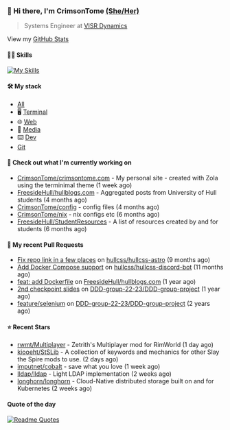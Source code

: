 ### 👋 Hi there, I'm CrimsonTome [(She/Her)](https://en.pronouns.page/@crimsontome427) 

> Systems Engineer at [VISR Dynamics](https://visr-vr.com)  

View my [GitHub Stats](/pages/stats.md)  

#### 🤹🏻 Skills

[![My Skills](https://skillicons.dev/icons?i=git,docker,bash,cs,github,githubactions,linux,py,md,raspberrypi,azure,gitlab,nginx&perline=7)](https://skillicons.dev)

#### 🛠 My stack

- [All](https://github.com/stars/CrimsonTome/lists/my-stack)
- 🖥️ [Terminal](https://github.com/stars/CrimsonTome/lists/terminal)
- 🌐 [Web](https://github.com/stars/CrimsonTome/lists/web)
- 📔 [Media](https://github.com/stars/CrimsonTome/lists/media)
- ⌨️ [Dev](https://github.com/stars/CrimsonTome/lists/dev)
- [Git](https://github.com/stars/CrimsonTome/lists/git)
  
#### 👷 Check out what I'm currently working on

- [CrimsonTome/crimsontome.com](https://github.com/CrimsonTome/crimsontome.com) - My personal site - created with Zola using the terminimal theme (1 week ago)
- [FreesideHull/hullblogs.com](https://github.com/FreesideHull/hullblogs.com) - Aggregated posts from University of Hull students (4 months ago)
- [CrimsonTome/config](https://github.com/CrimsonTome/config) - config files (4 months ago)
- [CrimsonTome/nix](https://github.com/CrimsonTome/nix) - nix configs etc (6 months ago)
- [FreesideHull/StudentResources](https://github.com/FreesideHull/StudentResources) - A list of resources created by and for students (6 months ago)


#### 🔨 My recent Pull Requests

- [Fix repo link in a few places](https://github.com/hullcss/hullcss-astro/pull/18) on [hullcss/hullcss-astro](https://github.com/hullcss/hullcss-astro) (9 months ago)
- [Add Docker Compose support](https://github.com/hullcss/hullcss-discord-bot/pull/205) on [hullcss/hullcss-discord-bot](https://github.com/hullcss/hullcss-discord-bot) (11 months ago)
- [feat: add Dockerfile](https://github.com/FreesideHull/hullblogs.com/pull/15) on [FreesideHull/hullblogs.com](https://github.com/FreesideHull/hullblogs.com) (1 year ago)
- [2nd checkpoint slides](https://github.com/DDD-group-22-23/DDD-group-project/pull/7) on [DDD-group-22-23/DDD-group-project](https://github.com/DDD-group-22-23/DDD-group-project) (1 year ago)
- [feature/selenium](https://github.com/DDD-group-22-23/DDD-group-project/pull/6) on [DDD-group-22-23/DDD-group-project](https://github.com/DDD-group-22-23/DDD-group-project) (2 years ago)

#### ⭐ Recent Stars

- [rwmt/Multiplayer](https://github.com/rwmt/Multiplayer) - Zetrith&#39;s Multiplayer mod for RimWorld (1 day ago)
- [kiooeht/StSLib](https://github.com/kiooeht/StSLib) - A collection of keywords and mechanics for other Slay the Spire mods to use. (2 days ago)
- [imputnet/cobalt](https://github.com/imputnet/cobalt) - save what you love (1 week ago)
- [lldap/lldap](https://github.com/lldap/lldap) - Light LDAP implementation (2 weeks ago)
- [longhorn/longhorn](https://github.com/longhorn/longhorn) - Cloud-Native distributed storage built on and for Kubernetes (2 weeks ago)

#### Quote of the day

[![Readme Quotes](https://quotes-github-readme.vercel.app/api?type=horizontal&theme=dark)](https://github.com/piyushsuthar/github-readme-quotes)
<br>
